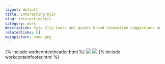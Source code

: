 ```yaml
---
layout: default
title: Interesting Kyiv
slug: interestingkyiv
category: work
description: Kyiv City tours and guides brand renovation suggestions and identity design
relatedlinks: []
mainpicture: name.png
---
```

{% include workcontentheader.html %}
	<img src="/ohyeah/{{ page.slug }}/spreads.jpg" class="work__figure">
	<img src="/ohyeah/{{ page.slug }}/logobuild.jpg" class="work__figure">
{% include workcontentfooter.html %}